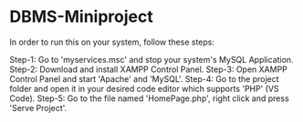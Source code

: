 # DBMS-Miniproject

In order to run this on your system, follow these steps:

Step-1: Go to 'myservices.msc' and stop your system's MySQL Application.
Step-2: Download and install XAMPP Control Panel.
Step-3: Open XAMPP Control Panel and start 'Apache' and 'MySQL'.
Step-4: Go to the project folder and open it in your desired code editor which supports 'PHP' (VS Code).
Step-5: Go to the file named 'HomePage.php', right click and press 'Serve Project'.
